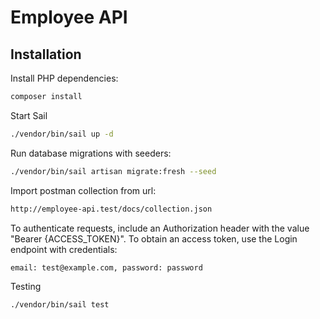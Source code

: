 # Employee API

## Installation

Install PHP dependencies:

```sh
composer install
```

Start Sail

```sh
./vendor/bin/sail up -d
```

Run database migrations with seeders:

```sh
./vendor/bin/sail artisan migrate:fresh --seed
```

Import postman collection from url:

```sh
http://employee-api.test/docs/collection.json
```

To authenticate requests, include an Authorization header with the value "Bearer {ACCESS_TOKEN}". To obtain an access token, use the Login endpoint with credentials:

```sh
email: test@example.com, password: password
```
Testing

```sh
./vendor/bin/sail test
```
